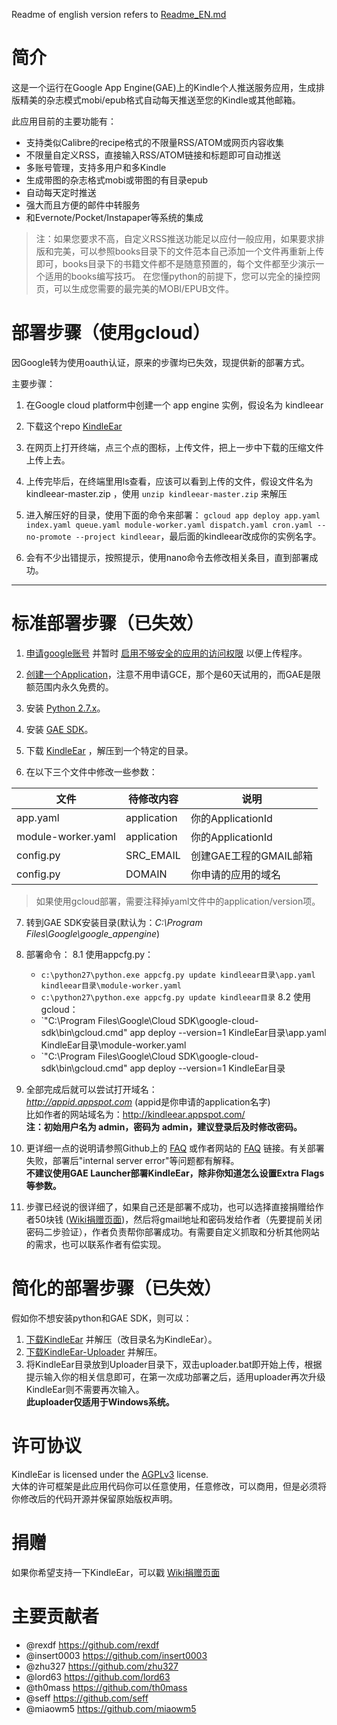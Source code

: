 Readme of english version refers to [Readme_EN.md](https://github.com/cdhigh/KindleEar/blob/master/readme_EN.md)

# 简介
这是一个运行在Google App Engine(GAE)上的Kindle个人推送服务应用，生成排版精美的杂志模式mobi/epub格式自动每天推送至您的Kindle或其他邮箱。

此应用目前的主要功能有：  

* 支持类似Calibre的recipe格式的不限量RSS/ATOM或网页内容收集
* 不限量自定义RSS，直接输入RSS/ATOM链接和标题即可自动推送
* 多账号管理，支持多用户和多Kindle
* 生成带图的杂志格式mobi或带图的有目录epub
* 自动每天定时推送
* 强大而且方便的邮件中转服务
* 和Evernote/Pocket/Instapaper等系统的集成

> 注：如果您要求不高，自定义RSS推送功能足以应付一般应用，如果要求排版和完美，可以参照books目录下的文件范本自己添加一个文件再重新上传即可，books目录下的书籍文件都不是随意预置的，每个文件都至少演示一个适用的books编写技巧。
在您懂python的前提下，您可以完全的操控网页，可以生成您需要的最完美的MOBI/EPUB文件。

# 部署步骤（使用gcloud）

因Google转为使用oauth认证，原来的步骤均已失效，现提供新的部署方式。

主要步骤：

1. 在Google cloud platform中创建一个 app engine 实例，假设名为 kindleear

2. 下载这个repo  [KindleEar](https://github.com/cdhigh/KindleEar/archive/master.zip) 

3. 在网页上打开终端，点三个点的图标，上传文件，把上一步中下载的压缩文件上传上去。

4. 上传完毕后，在终端里用ls查看，应该可以看到上传的文件，假设文件名为 kindleear-master.zip ，使用 `unzip kindleear-master.zip` 来解压

5. 进入解压好的目录，使用下面的命令来部署： `gcloud app deploy app.yaml index.yaml queue.yaml module-worker.yaml dispatch.yaml cron.yaml --no-promote --project kindleear`，最后面的kindleear改成你的实例名字。

6. 会有不少出错提示，按照提示，使用nano命令去修改相关条目，直到部署成功。

--------


# 标准部署步骤（已失效）
1. [申请google账号](https://accounts.google.com/SignUp) 并暂时 [启用不够安全的应用的访问权限](https://www.google.com/settings/security/lesssecureapps) 以便上传程序。  

2. [创建一个Application](https://console.developers.google.com/project)，注意不用申请GCE，那个是60天试用的，而GAE是限额范围内永久免费的。  

3. 安装 [Python 2.7.x](https://www.python.org/downloads/)。  

4. 安装 [GAE SDK](https://cloud.google.com/appengine/downloads)。  

5. 下载 [KindleEar](https://github.com/cdhigh/KindleEar/archive/master.zip) ，解压到一个特定的目录。

6. 在以下三个文件中修改一些参数：  

  文件              |  待修改内容  | 说明                   |  
-------------------|-------------|-----------------------|  
app.yaml           | application | 你的ApplicationId      |  
module-worker.yaml | application | 你的ApplicationId      |  
config.py          | SRC_EMAIL   | 创建GAE工程的GMAIL邮箱   |  
config.py          | DOMAIN      | 你申请的应用的域名        |  

> 如果使用gcloud部署，需要注释掉yaml文件中的application/version项。

7. 转到GAE SDK安装目录(默认为：*C:\Program Files\Google\google_appengine*) 

8. 部署命令：
8.1 使用appcfg.py：  
	* `c:\python27\python.exe appcfg.py update kindleear目录\app.yaml kindleear目录\module-worker.yaml`  
	* `c:\python27\python.exe appcfg.py update kindleear目录`
8.2 使用gcloud：
    * `"C:\Program Files\Google\Cloud SDK\google-cloud-sdk\bin\gcloud.cmd" app deploy --version=1 KindleEar目录\app.yaml KindleEar目录\module-worker.yaml
    * `"C:\Program Files\Google\Cloud SDK\google-cloud-sdk\bin\gcloud.cmd" app deploy --version=1 KindleEar目录
    
9. 全部完成后就可以尝试打开域名：  
*http://appid.appspot.com*  (appid是你申请的application名字)  
比如作者的网站域名为：<http://kindleear.appspot.com/>  
**注：初始用户名为 admin，密码为 admin，建议登录后及时修改密码。**

10. 更详细一点的说明请参照Github上的 [FAQ](http://htmlpreview.github.io/?https://github.com/cdhigh/KindleEar/blob/master/static/faq.html) 或作者网站的 [FAQ](http://kindleear.appspot.com/static/faq.html) 链接。有关部署失败，部署后"internal server error"等问题都有解释。  
**不建议使用GAE Launcher部署KindleEar，除非你知道怎么设置Extra Flags等参数。**
11. 步骤已经说的很详细了，如果自己还是部署不成功，也可以选择直接捐赠给作者50块钱 ([Wiki捐赠页面](https://github.com/cdhigh/KindleEar/wiki/Donate))，然后将gmail地址和密码发给作者（先要提前关闭密码二步验证），作者负责帮你部署成功。有需要自定义抓取和分析其他网站的需求，也可以联系作者有偿实现。

# 简化的部署步骤（已失效）
  假如你不想安装python和GAE SDK，则可以：  

1. [下载KindleEar](https://github.com/cdhigh/KindleEar/archive/master.zip) 并解压（改目录名为KindleEar）。  
2. [下载KindleEar-Uploader](https://drive.google.com/folderview?id=0ByRickMo9V_XNlJITzhYM3JOYW8&usp=sharing) 并解压。  
3. 将KindleEar目录放到Uploader目录下，双击uploader.bat即开始上传，根据提示输入你的相关信息即可，在第一次成功部署之后，适用uploader再次升级KindleEar则不需要再次输入。  
**此uploader仅适用于Windows系统。**

# 许可协议
KindleEar is licensed under the [AGPLv3](http://www.gnu.org/licenses/agpl-3.0.html) license.  
大体的许可框架是此应用代码你可以任意使用，任意修改，可以商用，但是必须将你修改后的代码开源并保留原始版权声明。

# 捐赠
如果你希望支持一下KindleEar，可以戳 [Wiki捐赠页面](https://github.com/cdhigh/KindleEar/wiki/Donate)

# 主要贡献者
* @rexdf <https://github.com/rexdf> 
* @insert0003 <https://github.com/insert0003> 
* @zhu327 <https://github.com/zhu327> 
* @lord63 <https://github.com/lord63> 
* @th0mass <https://github.com/th0mass> 
* @seff <https://github.com/seff> 
* @miaowm5 <https://github.com/miaowm5> 
